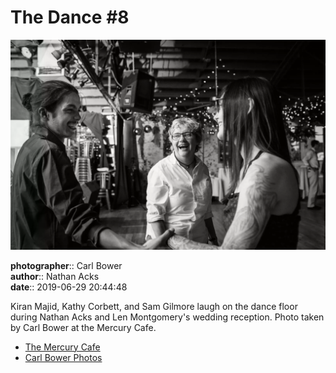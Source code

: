 # The Dance #8

![Kiran Majid, Kathy Corbett, and Sam Gilmore laugh on the dance floor](assets/2019-06-29-set-4-the-dance-08.webp)

**photographer**:: Carl Bower  
**author**:: Nathan Acks  
**date**:: 2019-06-29 20:44:48

Kiran Majid, Kathy Corbett, and Sam Gilmore laugh on the dance floor during Nathan Acks and Len Montgomery's wedding reception. Photo taken by Carl Bower at the Mercury Cafe.

* [The Mercury Cafe](http://mercurycafe.com)
* [Carl Bower Photos](https://carlbowerphotos.com)
